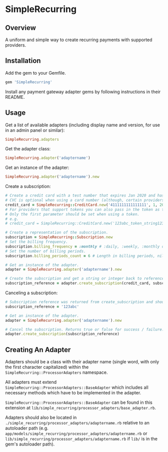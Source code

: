 # SimpleRecurring

## Overview
A uniform and simple way to create recurring payments with supported providers.

## Installation
Add the gem to your Gemfile.
```ruby
gem 'SimpleRecurring'
```

Install any payment gateway adapter gems by following instructions in their README.

## Usage
Get a list of available adapters (including display name and version, for use in an admin panel or similar):
```ruby
SimpleRecurring.adapters
```

Get the adapter class:
```ruby
SimpleRecurring.adapter('adaptername')
```

Get an instance of the adapter:
```ruby
SimpleRecurring.adapter('adaptername').new
```

Create a subscription:
```ruby
# Create a credit card with a test number that expires Jan 2020 and has 123 as it's CVC.
# CVC is optional when using a card number (although, certain providers may require it).
credit_card = SimpleRecurring::CreditCard.new('4111111111111111', 1, 2020, 123)
# For providers that support tokens you can also pass in the token as the first parameter.
# Only the first parameter should be set when using a token.
# e.g.
# credit_card = SimpleRecurring::CreditCard.new('123abc_token_string123')

# Create a representation of the subscription.
subscription = SimpleRecurring::Subscription.new
# Set the billing frequency.
subscription.billing_frequency = :monthly # :daily, :weekly, :monthly or :annually
# Set the number of billing periods.
subscription.billing_periods_count = 6 # Length in billing periods, nil or 0 for indefinite

# Get an instance of the adapter.
adapter = SimpleRecurring.adapter('adaptername').new

# Create the subscription and get a string or integer back to reference it by in the future.
subscription_reference = adapter.create_subscription(credit_card, subscription)
```

Canceling a subscription:
```ruby
# Subscription reference was returned from create_subscription and should have been stored.
subscription_reference = '123abc'

# Get an instance of the adapter.
adapter = SimpleRecurring.adapter('adaptername').new

# Cancel the subscription. Returns true or false for success / failure.
adapter.create_subscription(subscription_reference)
```

## Creating An Adapter
Adapters should be a class with their adapter name (single word, with only the first character capitalized) within the `SimpleRecurring::ProcessorAdapters` namespace.

All adapters must extend `SimpleRecurring::ProcessorAdapters::BaseAdapter` which includes all necessary methods which have to be implemented in the adapter.

`SimpleRecurring::ProcessorAdapters::BaseAdapter` can be found in this extension at `lib/simple_recurring/processor_adapters/base_adapter.rb`.

Adapters should also be located in `./simple_recurring/processor_adapters/adaptername.rb` relative to an autoloader path (e.g. `app/models/simple_recurring/processor_adapters/adaptername.rb` or `lib/simple_recurring/processor_adapters/adaptername.rb` if `lib/` is in the gem's autoloader path).
